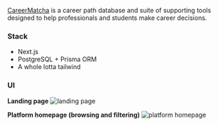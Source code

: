 [CareerMatcha](https://careermatcha.com) is a career path database and suite of supporting tools designed to help professionals and students make career decisions.

### Stack

- Next.js
- PostgreSQL + Prisma ORM
- A whole lotta tailwind


### UI

**Landing page**
![landing page](https://github.com/hudyu17/matcha/tree/main/public/readme/filter.png)

**Platform homepage (browsing and filtering)**
![platform homepage](https://github.com/hudyu17/matcha/tree/main/public/readme/landingpage.png)
